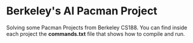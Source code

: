 # Berkeley's AI Pacman Project 

Solving some Pacman Projects from Berkeley CS188.
You can find inside each project the **commands.txt** file that shows how to compile and run.
